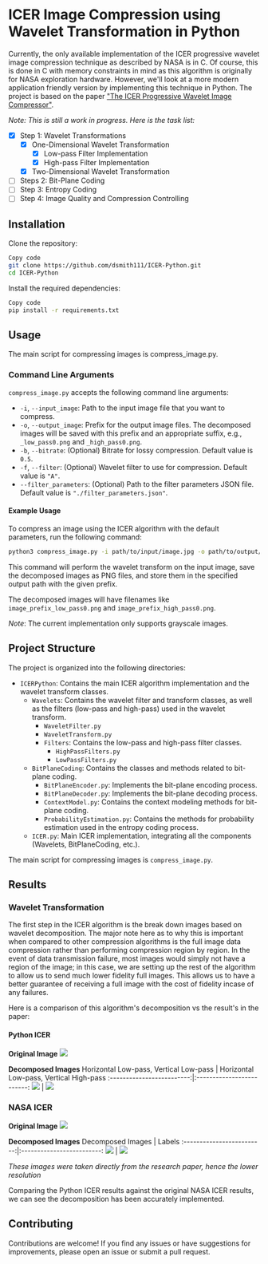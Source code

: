 # ICER Image Compression using Wavelet Transformation in Python

Currently, the only available implementation of the ICER progressive wavelet image compression technique as described by NASA is in C. Of course, this is done in C with memory constraints in mind as this algorithm is originally for NASA exploration hardware. However, we'll look at a more modern application friendly version by implementing this technique in Python. The project is based on the paper ["The ICER Progressive Wavelet Image Compressor"](https://ipnpr.jpl.nasa.gov/progress_report/42-155/155J.pdf).

_Note: This is still a work in progress. Here is the task list:_

- [x] Step 1: Wavelet Transformations
  - [x] One-Dimensional Wavelet Transformation
    - [x] Low-pass Filter Implementation
    - [x] High-pass Filter Implementation
  - [x] Two-Dimensional Wavelet Transformation
- [ ] Steps 2: Bit-Plane Coding
- [ ] Step 3: Entropy Coding
- [ ] Step 4: Image Quality and Compression Controlling

## Installation
Clone the repository:

```bash
Copy code
git clone https://github.com/dsmith111/ICER-Python.git
cd ICER-Python
```

Install the required dependencies:
```bash
Copy code
pip install -r requirements.txt
```
## Usage
The main script for compressing images is compress_image.py. 

### Command Line Arguments

`compress_image.py` accepts the following command line arguments:

- `-i`, `--input_image`: Path to the input image file that you want to compress.
- `-o`, `--output_image`: Prefix for the output image files. The decomposed images will be saved with this prefix and an appropriate suffix, e.g., `_low_pass0.png` and `_high_pass0.png`.
- `-b`, `--bitrate`: (Optional) Bitrate for lossy compression. Default value is `0.5`.
- `-f`, `--filter`: (Optional) Wavelet filter to use for compression. Default value is `"A"`.
- `--filter_parameters`: (Optional) Path to the filter parameters JSON file. Default value is `"./filter_parameters.json"`.

#### Example Usage

To compress an image using the ICER algorithm with the default parameters, run the following command:

```bash
python3 compress_image.py -i path/to/input/image.jpg -o path/to/output/image_prefix -f A
```
This command will perform the wavelet transform on the input image, save the decomposed images as PNG files, and store them in the specified output path with the given prefix.

The decomposed images will have filenames like `image_prefix_low_pass0.png` and `image_prefix_high_pass0.png`.

_Note_: The current implementation only supports grayscale images.

## Project Structure
The project is organized into the following directories:

- `ICERPython`: Contains the main ICER algorithm implementation and the wavelet transform classes.
   - `Wavelets`: Contains the wavelet filter and transform classes, as well as the filters (low-pass and high-pass) used in the wavelet transform.
      - `WaveletFilter.py`
      - `WaveletTransform.py`
      - `Filters`: Contains the low-pass and high-pass filter classes.
         - `HighPassFilters.py`
         - `LowPassFilters.py`
   - `BitPlaneCoding`: Contains the classes and methods related to bit-plane coding.
      - `BitPlaneEncoder.py`: Implements the bit-plane encoding process.
      - `BitPlaneDecoder.py`: Implements the bit-plane decoding process.
      - `ContextModel.py`: Contains the context modeling methods for bit-plane coding.
      - `ProbabilityEstimation.py`: Contains the methods for probability estimation used in the entropy coding process.
   - `ICER.py`: Main ICER implementation, integrating all the components (Wavelets, BitPlaneCoding, etc.).


The main script for compressing images is `compress_image.py`.

## Results
### Wavelet Transformation
The first step in the ICER algorithm is the break down images based on wavelet decomposition. The major note here as to why this is important when compared to other compression algorithms is the full image data compression rather than performing compression region by region. In the event of data transmission failure, most images would simply not have a region of the image; in this case, we are setting up the rest of the algorithm to allow us to send much lower fidelity full images. This allows us to have a better guarantee of receiving a full image with the cost of fidelity incase of any failures.

Here is a comparison of this algorithm's decomposition vs the result's in the paper:

#### Python ICER
**Original Image**
![](./original_images/rover.jpg)

**Decomposed Images**
Horizontal Low-pass, Vertical Low-pass   |  Horizontal Low-pass, Vertical High-pass
:-------------------------:|:-------------------------:
![](./decomposed_wavelets/A/rover_compressed_low_pass0.png)  |  ![](./decomposed_wavelets/A/rover_compressed_high_pass0.png)

### NASA ICER
**Original Image**
![](./assets/icer-rover.png)

**Decomposed Images**
Decomposed Images  |  Labels
:-------------------------:|:-------------------------:
![](./assets/icer-passes.png)  |  ![](./assets/icer-desc.png)

_These images were taken directly from the research paper, hence the lower resolution_

Comparing the Python ICER results against the original NASA ICER results, we can see the decomposition has been accurately implemented.

## Contributing
Contributions are welcome! If you find any issues or have suggestions for improvements, please open an issue or submit a pull request.